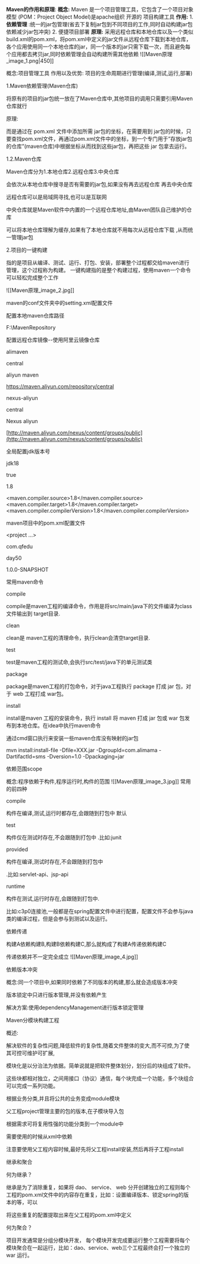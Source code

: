 **Maven的作用和原理**:
	**概念:** Maven 是一个项目管理工具，它包含了一个项目对象模型 (POM：Project Object Model)是apache组织 开源的 项目构建工具
	**作用:**
	1. **依赖管理** :统一的jar包管理(省去下复制jar包到不同项目的工作,同时自动构建jar包依赖减少jar包冲突)
	2. 便捷项目部署
	**原理:**
	采用远程仓库和本地仓库以及一个类似build.xml的pom.xml，将pom.xml中定义的jar文件从远程仓库下载到本地仓库，各个应用使用同一个本地仓库的jar，同一个版本的jar只需下载一次，而且避免每个应用都去拷贝jar,同时依赖管理会自动构建所需其他依赖
	![[Maven原理_image_1.png|450]]


概念:项目管理工具
作用以及优势:
项目的生命周期进行管理(编译,测试,运行,部署)

1.Maven依赖管理(Maven仓库)

将原有的项目的jar包统一放在了Maven仓库中,其他项目的调用只需要引用Maven仓库就行

原理:

而是通过在 pom.xml 文件中添加所需 jar包的坐标，在需要用到 jar包的时候，只要查找pom.xml文件，再通过pom.xml文件中的坐标，到一个专门用于”存放jar包的仓库”(maven仓库)中根据坐标从而找到这些jar包，再把这些 jar 包拿去运行。

1.2.Maven仓库

Maven仓库分为1.本地仓库2.远程仓库3.中央仓库

  

会依次从本地仓库中搜寻是否有需要的jar包,如果没有再去远程仓库 再去中央仓库

远程仓库可以是局域网寻找,也可以是互联网

中央仓库就是Maven软件中内置的一个远程仓库地址,由Maven团队自己维护的仓库

  

可以将本地仓库理解为缓存,如果有了本地仓库就不用每次从远程仓库下载 ,从而统一管理jar包

  

2.项目的一键构建

指的是项目从编译、测试、运行、打包、安装，部署整个过程都交给maven进行管理，这个过程称为构建。 一键构建指的是整个构建过程，使用maven一个命令可以轻松完成整个工作

  ![[Maven原理_image_2.jpg]]

  

  

  

maven的conf文件夹中的setting.xml配置文件

配置本地maven仓库路径

<localRepository>F:\MavenRepository</localRepository>

配置远程仓库镜像--使用阿里云镜像仓库

<mirror>

<id>alimaven</id>

<mirrorOf>central</mirrorOf>

<name>aliyun maven</name>

<url>https://maven.aliyun.com/repository/central</url>

</mirror>

<mirror>

<id>nexus-aliyun</id>

<mirrorOf>central</mirrorOf>

<name>Nexus aliyun</name>

<url>[http://maven.aliyun.com/nexus/content/groups/public](http://maven.aliyun.com/nexus/content/groups/public)</url>

</mirror>

全局配置jdk版本号

<profile>

<id>jdk18</id>

<activation>

<activeByDefault>true</activeByDefault>

<jdk>1.8</jdk>

</activation>

<properties>

<maven.compiler.source>1.8</maven.compiler.source> <maven.compiler.target>1.8</maven.compiler.target> <maven.compiler.compilerVersion>1.8</maven.compiler.compilerVersion>

</properties>

</profile>

maven项目中的pom.xml配置文件

<project ...>

<!--公司名称-->

<groupId>com.qfedu</groupId>

<!--项目名称-->

<artifactId>day50</artifactId>

<!--版本号-->

<version>1.0.0-SNAPSHOT</version>

  

<!--声明变量-->

<properties> </properties>

<!--依赖管理-->

<dependencies> </dependencies>

<!--插件管理-->

<build> </build>

  

</project>

  

常用maven命令

compile

compile是maven工程的编译命令，作用是将src/main/java下的文件编译为class文件输出到 target目录.

clean

clean是 maven工程的清理命令，执行clean会清空target目录.

test

test是maven工程的测试命,会执行src/test/java下的单元测试类

package

package是maven工程的打包命令，对于java工程执行 package 打成 jar 包，对于 web 工程打成 war包。

install

install是maven 工程的安装命令，执行 install 将 maven 打成 jar 包或 war 包发布到本地仓库。在idea中执行maven命令

通过cmd窗口执行来安装一些maven仓库没有映射的jar包

mvn install:install-file -Dfile=XXX.jar -DgroupId=com.alimama -DartifactId=sms -Dversion=1.0 -Dpackaging=jar

  

依赖范围scope

概念:程序依赖于构件,程序运行时,构件的范围
![[Maven原理_image_3.jpg]]
常用的前四种

compile

构件在编译,测试,运行时都存在,会跟随到打包中 默认

test

构件仅在测试时存在,不会跟随到打包中 .比如:junit

provided

构件在编译,测试时存在,不会跟随到打包中

.比如:servlet-api、jsp-api

runtime

构件在测试,运行时存在,会跟随到打包中.

比如:c3p0连接池,一般都是在spring配置文件中进行配置，配置文件不会参与java类的编译过程，但是会参与到测试以及运行。

  

依赖传递

  

构建A依赖构建B,构建B依赖构建C,那么就构成了构建A传递依赖构建C

传递依赖并不一定完全成立
![[Maven原理_image_4.jpg]]
  

依赖版本冲突

概念:同一个项目中,如果同时依赖了不同版本的构建,那么就会造成版本冲突

  

版本锁定中只进行版本管理,并没有依赖产生

解决方案:使用dependencyManagement进行版本锁定管理

  

  

Maven分模块构建工程

概述:

解决软件的复杂性问题,降低软件的复杂性,随着文件整体的变大,而不可控,为了使其可控可维护可扩展,

模块化是以分治法为依据。简单说就是把软件整体划分，划分后的块组成了软件。

这些块都相对独立，之间用接口（协议）通信，每个块完成一个功能，多个块组合可以完成一系列功能。

  

根据业务分类,并且将公共的业务变成module模块

父工程project管理主要的包的版本,在子模块导入包

  

根据需求可将复用性强的功能分类到一个module中

需要使用的时候从xml中依赖

  

注意要使用父工程内容时候,最好先将父工程install安装,然后再将子工程install

  

继承和聚合

何为继承？

继承是为了消除重复，如果将 dao、 service、 web 分开创建独立的工程则每个工程的pom.xml文件中的内容存在重复，比如：设置编译版本、锁定spring的版本的等，可以

将这些重复的配置提取出来在父工程的pom.xml中定义

何为聚合？

项目开发通常是分组分模块开发， 每个模块开发完成要运行整个工程需要将每个模块聚合在一起运行，比如：dao、service、web三个工程最终会打一个独立的 war 运行。